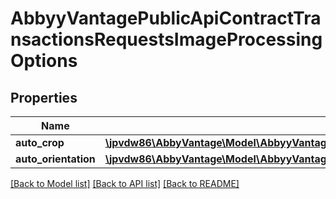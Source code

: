 # AbbyyVantagePublicApiContractTransactionsRequestsImageProcessingOptions

## Properties
Name | Type | Description | Notes
------------ | ------------- | ------------- | -------------
**auto_crop** | [**\jpvdw86\AbbyVantage\Model\AbbyyVantagePublicApiContractTransactionsRequestsPreprocessingOperationSwitcher**](AbbyyVantagePublicApiContractTransactionsRequestsPreprocessingOperationSwitcher.md) |  | [optional] 
**auto_orientation** | [**\jpvdw86\AbbyVantage\Model\AbbyyVantagePublicApiContractTransactionsRequestsPreprocessingOperationSwitcher**](AbbyyVantagePublicApiContractTransactionsRequestsPreprocessingOperationSwitcher.md) |  | [optional] 

[[Back to Model list]](../../README.md#documentation-for-models) [[Back to API list]](../../README.md#documentation-for-api-endpoints) [[Back to README]](../../README.md)

